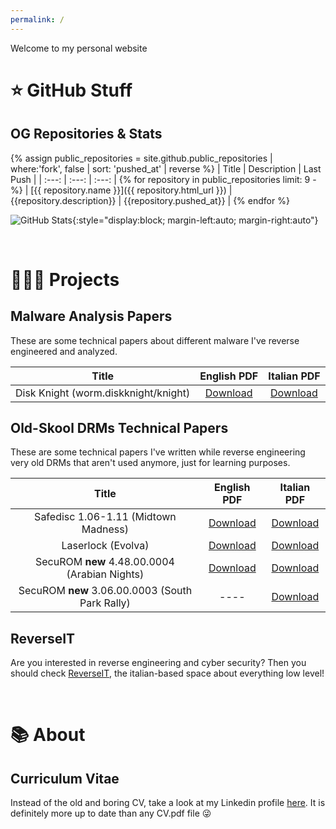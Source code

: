 ```yaml
---
permalink: /
---
```


Welcome to my personal website

# ⭐️ GitHub Stuff <a id="github" />
## OG Repositories & Stats
{% assign public_repositories = site.github.public_repositories | where:'fork', false | sort: 'pushed_at' | reverse %}
| Title | Description | Last Push |
| :---:  | :---: | :---: |
{% for repository in public_repositories limit: 9 -%}
| [{{ repository.name }}]({{ repository.html_url }}) | {{repository.description}} | {{repository.pushed_at}} |
{% endfor %}

![GitHub Stats](https://github-readme-stats.vercel.app/api?username=Luca1991&theme=dark&hide_border=true&show_icons=true&line_height=20&count_private=true){:style="display:block; margin-left:auto; margin-right:auto"}

<br>

# 🧑🏻‍💻 Projects <a id="projects" />
## Malware Analysis Papers
These are some technical papers about different malware I've reverse engineered and analyzed.

| Title | English PDF | Italian PDF |
| :---:  | :---: | :---: |
|Disk Knight (worm.diskknight/knight)|[Download]({{site.url}}/papers/malware_analysis/DiskKnight.pdf)|[Download]({{site.url}}/papers/malware_analysis/DiskKnight_ITA.pdf)

## Old-Skool DRMs Technical Papers
These are some technical papers I've written while reverse engineering very old DRMs that aren't used anymore, just for learning purposes.

| Title | English PDF | Italian PDF |
| :---:  | :---: | :---: |
|Safedisc 1.06-1.11 (Midtown Madness)|[Download]({{site.url}}/papers/drms/safedisc/MidtownMadness.pdf)|[Download]({{site.url}}/papers/drms/safedisc/MidtownMadness_ITA.pdf)
|Laserlock (Evolva)|[Download]({{site.url}}/papers/drms/laserlock/Evolva.pdf)|[Download]({{site.url}}/papers/drms/laserlock/Evolva_ITA.pdf)
|SecuROM **new** 4.48.00.0004 (Arabian Nights)|[Download]({{site.url}}/papers/drms/securom/ArabianNights.pdf)|[Download]({{site.url}}/papers/drms/securom/ArabianNights_ITA.pdf)
|SecuROM **new** 3.06.00.0003 (South Park Rally)|----|[Download]({{site.url}}/papers/drms/securom/SouthParkRally_ITA.pdf)

## ReverseIT
Are you interested in reverse engineering and cyber security? Then you should check [ReverseIT](https://reverseit.space), the italian-based space about everything low level!

<br>

# 📚 About <a id="about" />
## Curriculum Vitae
Instead of the old and boring CV, take a look at my Linkedin profile [here](https://www.linkedin.com/in/luca91). It is definitely more up to date than any CV.pdf file 😜
